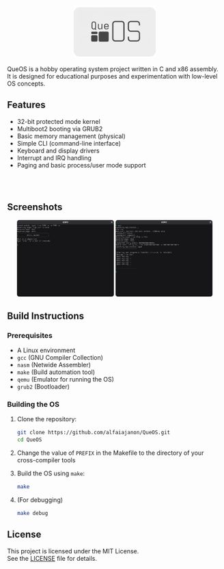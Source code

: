 
<p align="center">
  <img src="images/queos_logo.png" width="192" />
</p>


QueOS is a hobby operating system project written in C and x86 assembly. It is designed for educational purposes and experimentation with low-level OS concepts.
 
## Features

- 32-bit protected mode kernel
- Multiboot2 booting via GRUB2
- Basic memory management (physical)
- Simple CLI (command-line interface)
- Keyboard and display drivers
- Interrupt and IRQ handling
- Paging and basic process/user mode support 
<br>
<br>


## Screenshots

<p align="center">
  <img src="images/cli.png" width="45%" />
  <img src="images/demo_app.png" width="45%" />
</p>


## Build Instructions
### Prerequisites
- A Linux environment 
- `gcc` (GNU Compiler Collection)
- `nasm` (Netwide Assembler)
- `make` (Build automation tool)
- `qemu` (Emulator for running the OS)
- `grub2` (Bootloader)

### Building the OS
1. Clone the repository:
   ```bash
   git clone https://github.com/alfaiajanon/QueOS.git
   cd QueOS
   ```
   
2. Change the value of `PREFIX` in the Makefile to the directory of your cross-compiler tools

3. Build the OS using `make`:
   ```bash
   make
   ```
4. (For debugging)
   ```bash
   make debug
   ```


## License
This project is licensed under the MIT License.  
See the [LICENSE](LICENSE) file for details.